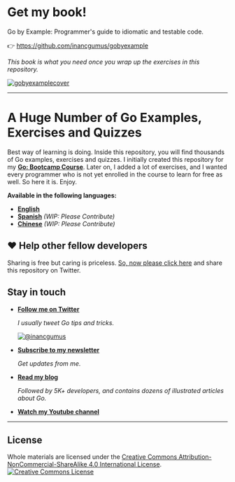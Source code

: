 # Get my book!

Go by Example: Programmer's guide to idiomatic and testable code.

👉 https://github.com/inancgumus/gobyexample

_This book is what you need once you wrap up the exercises in this repository._

[![gobyexamplecover](https://github.com/inancgumus/learngo/assets/621232/14dd4bff-f6e1-489f-9aa5-1452b8219a11)](https://github.com/inancgumus/gobyexample)

---

# A Huge Number of Go Examples, Exercises and Quizzes

Best way of learning is doing. Inside this repository, you will find thousands of Go examples, exercises and quizzes. I initially created this repository for my **[Go: Bootcamp Course](https://www.udemy.com/course/learn-go-the-complete-bootcamp-course-golang/?referralCode=5CE6EB34E2B1EF4A7D37)**. Later on, I added a lot of exercises, and I wanted every programmer who is not yet enrolled in the course to learn for free as well. So here it is. Enjoy.

**Available in the following languages:**

- **[English](https://github.com/inancgumus/learngo)**
- **[Spanish](translation/spanish)** _(WIP: Please Contribute)_
- **[Chinese](translation/chinese)** _(WIP: Please Contribute)_

## ❤️ Help other fellow developers

Sharing is free but caring is priceless. [So, now please click here](https://twitter.com/intent/tweet?text=I%27m%20learning%20%23golang%20with%201000%2B%20hand-crafted%20examples%2C%20exercises%2C%20and%20quizzes.&url=https://github.com/inancgumus/learngo&via=inancgumus) and share this repository on Twitter.

## Stay in touch

- **[Follow me on Twitter](https://twitter.com/inancgumus)**

  _I usually tweet Go tips and tricks._

  [![@inancgumus](https://img.shields.io/twitter/follow/inancgumus.svg?style=social&label=@inancgumus)](https://twitter.com/inancgumus)

- **[Subscribe to my newsletter](https://eepurl.com/c4DMNX)**

  _Get updates from me._

- **[Read my blog](https://blog.learngoprogramming.com)**

  _Followed by 5K+ developers, and contains dozens of illustrated articles about Go._

- **[Watch my Youtube channel](https://www.youtube.com/channel/UCYxepZhtnFIVRh8t5H_QAdg?view_as=subscriber)**

---

## License

Whole materials are licensed under the <a rel="license" href="https://creativecommons.org/licenses/by-nc-sa/4.0/">Creative Commons Attribution-NonCommercial-ShareAlike 4.0 International License</a>.<br/>
<a rel="license" href="https://creativecommons.org/licenses/by-nc-sa/4.0/"><img alt="Creative Commons License" style="border-width:0" src="https://i.creativecommons.org/l/by-nc-sa/4.0/88x31.png"/></a>
